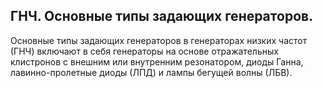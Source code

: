## ГНЧ. Основные типы задающих генераторов. 
Основные типы задающих генераторов в генераторах низких частот (ГНЧ) включают в себя генераторы на основе отражательных клистронов с внешним или внутренним резонатором, диоды Ганна, лавинно-пролетные диоды (ЛПД) и лампы бегущей волны (ЛБВ).
